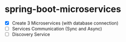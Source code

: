 # spring-boot-microservices

- [x] Create 3 Microservices (with database connection)
- [ ] Services Communication (Sync and Async)
- [ ] Discovery Service
